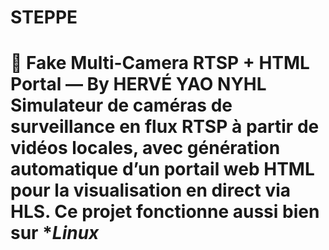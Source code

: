 # STEPPE
# 📡 Fake Multi-Camera RTSP + HTML Portal — By HERVÉ YAO NYHL  Simulateur de caméras de surveillance en **flux RTSP** à partir de vidéos locales, avec génération automatique d’un **portail web HTML** pour la visualisation en direct via HLS.   Ce projet fonctionne aussi bien sur **Linux*
